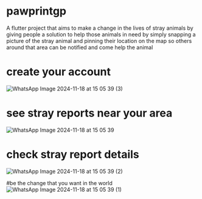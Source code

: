 # pawprintgp

A flutter project that aims to make a change in the lives of stray animals by giving people a solution to help those animals in need by simply snapping a picture of the stray animal and pinning their location on the map so others around that area can be notified and come help the animal


# create your account
![WhatsApp Image 2024-11-18 at 15 05 39 (3)](https://github.com/user-attachments/assets/7751341d-4cc7-4092-8143-04abdacea7e8)


# see stray reports near your area
![WhatsApp Image 2024-11-18 at 15 05 39](https://github.com/user-attachments/assets/223f148a-1df0-4768-9bd2-4df2837cd0f8)


# check stray report details
![WhatsApp Image 2024-11-18 at 15 05 39 (2)](https://github.com/user-attachments/assets/afe01707-0657-4220-8cab-893e81c207ef)


#be the change that you want in the world 
![WhatsApp Image 2024-11-18 at 15 05 39 (1)](https://github.com/user-attachments/assets/f070967d-0b3f-4e80-b986-a43c634e7240)
